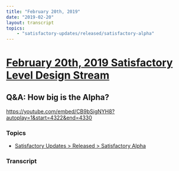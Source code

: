 ```yaml
---
title: "February 20th, 2019"
date: "2019-02-20"
layout: transcript
topics: 
    - "satisfactory-updates/released/satisfactory-alpha"
---
```

# [February 20th, 2019 Satisfactory Level Design Stream](../2019-02-20.md)
## Q&A: How big is the Alpha?
https://youtube.com/embed/CB9bSigNYH8?autoplay=1&start=4322&end=4330
### Topics
* [Satisfactory Updates > Released > Satisfactory Alpha](../topics/satisfactory-updates/released/satisfactory-alpha.md)

### Transcript

> 
